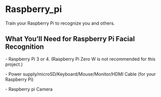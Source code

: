 # Raspberry_pi

<p>Train your Raspberry Pi to recognize you and others.</p>


<h2>What You’ll Need for Raspberry Pi Facial Recognition</h2>
 - Raspberry Pi 3 or 4. (Raspberry Pi Zero W is not recommended for this project.) </p>
 - Power supply/microSD/Keyboard/Mouse/Monitor/HDMI Cable (for your Raspberry Pi) </p>
 - Raspberry pi Camera</p>


